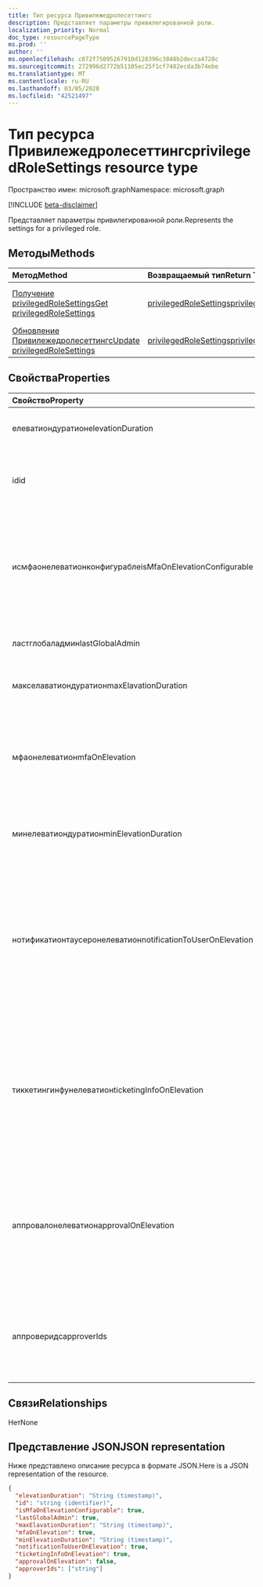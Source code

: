 ```yaml
---
title: Тип ресурса Привилежедролесеттингс
description: Представляет параметры привилегированной роли.
localization_priority: Normal
doc_type: resourcePageType
ms.prod: ''
author: ''
ms.openlocfilehash: c072f75095267910d128396c3848b2decca4728c
ms.sourcegitcommit: 272996d2772b51105ec25f1cf7482ecda3b74ebe
ms.translationtype: MT
ms.contentlocale: ru-RU
ms.lasthandoff: 03/05/2020
ms.locfileid: "42521497"
---
```

# <a name="privilegedrolesettings-resource-type"></a><span data-ttu-id="feee5-103">Тип ресурса Привилежедролесеттингс</span><span class="sxs-lookup"><span data-stu-id="feee5-103">privilegedRoleSettings resource type</span></span>

<span data-ttu-id="feee5-104">Пространство имен: microsoft.graph</span><span class="sxs-lookup"><span data-stu-id="feee5-104">Namespace: microsoft.graph</span></span>

[!INCLUDE [beta-disclaimer](../../includes/beta-disclaimer.md)]

<span data-ttu-id="feee5-105">Представляет параметры привилегированной роли.</span><span class="sxs-lookup"><span data-stu-id="feee5-105">Represents the settings for a privileged role.</span></span>


## <a name="methods"></a><span data-ttu-id="feee5-106">Методы</span><span class="sxs-lookup"><span data-stu-id="feee5-106">Methods</span></span>

| <span data-ttu-id="feee5-107">Метод</span><span class="sxs-lookup"><span data-stu-id="feee5-107">Method</span></span>           | <span data-ttu-id="feee5-108">Возвращаемый тип</span><span class="sxs-lookup"><span data-stu-id="feee5-108">Return Type</span></span>    |<span data-ttu-id="feee5-109">Описание</span><span class="sxs-lookup"><span data-stu-id="feee5-109">Description</span></span>|
|:---------------|:--------|:----------|
|[<span data-ttu-id="feee5-110">Получение privilegedRoleSettings</span><span class="sxs-lookup"><span data-stu-id="feee5-110">Get privilegedRoleSettings</span></span>](../api/privilegedrolesettings-get.md) | [<span data-ttu-id="feee5-111">privilegedRoleSettings</span><span class="sxs-lookup"><span data-stu-id="feee5-111">privilegedRoleSettings</span></span>](privilegedrolesettings.md) |<span data-ttu-id="feee5-112">Чтение свойств и связей объекта Привилежедролесеттингс.</span><span class="sxs-lookup"><span data-stu-id="feee5-112">Read properties and relationships of privilegedRoleSettings object.</span></span>|
|[<span data-ttu-id="feee5-113">Обновление Привилежедролесеттингс</span><span class="sxs-lookup"><span data-stu-id="feee5-113">Update privilegedRoleSettings</span></span>](../api/privilegedrolesettings-update.md) | [<span data-ttu-id="feee5-114">privilegedRoleSettings</span><span class="sxs-lookup"><span data-stu-id="feee5-114">privilegedRoleSettings</span></span>](privilegedrolesettings.md) |<span data-ttu-id="feee5-115">Обновление объекта Привилежедролесеттингс.</span><span class="sxs-lookup"><span data-stu-id="feee5-115">Update privilegedRoleSettings object.</span></span>|
## <a name="properties"></a><span data-ttu-id="feee5-116">Свойства</span><span class="sxs-lookup"><span data-stu-id="feee5-116">Properties</span></span>
| <span data-ttu-id="feee5-117">Свойство</span><span class="sxs-lookup"><span data-stu-id="feee5-117">Property</span></span>     | <span data-ttu-id="feee5-118">Тип</span><span class="sxs-lookup"><span data-stu-id="feee5-118">Type</span></span>   |<span data-ttu-id="feee5-119">Описание</span><span class="sxs-lookup"><span data-stu-id="feee5-119">Description</span></span>|
|:---------------|:--------|:----------|
|<span data-ttu-id="feee5-120">елеватиондуратион</span><span class="sxs-lookup"><span data-stu-id="feee5-120">elevationDuration</span></span>|<span data-ttu-id="feee5-121">duration</span><span class="sxs-lookup"><span data-stu-id="feee5-121">duration</span></span>|<span data-ttu-id="feee5-122">Продолжительность активации роли.</span><span class="sxs-lookup"><span data-stu-id="feee5-122">The duration when the role is activated.</span></span>|
|<span data-ttu-id="feee5-123">id</span><span class="sxs-lookup"><span data-stu-id="feee5-123">id</span></span>|<span data-ttu-id="feee5-124">string</span><span class="sxs-lookup"><span data-stu-id="feee5-124">string</span></span>| <span data-ttu-id="feee5-125">Уникальный идентификатор для параметров роли.</span><span class="sxs-lookup"><span data-stu-id="feee5-125">The unique identifier for the role settings.</span></span> <span data-ttu-id="feee5-126">Только для чтения.</span><span class="sxs-lookup"><span data-stu-id="feee5-126">Read-only.</span></span>|
|<span data-ttu-id="feee5-127">исмфаонелеватионконфигурабле</span><span class="sxs-lookup"><span data-stu-id="feee5-127">isMfaOnElevationConfigurable</span></span>|<span data-ttu-id="feee5-128">boolean</span><span class="sxs-lookup"><span data-stu-id="feee5-128">boolean</span></span>|<span data-ttu-id="feee5-129">**значение true** , если мфаонелеватион является настраиваемым.</span><span class="sxs-lookup"><span data-stu-id="feee5-129">**true** if mfaOnElevation is configurable.</span></span> <span data-ttu-id="feee5-130">**false** , если мфаонелеватион не является настраиваемым.</span><span class="sxs-lookup"><span data-stu-id="feee5-130">**false** if mfaOnElevation is not configurable.</span></span>|
|<span data-ttu-id="feee5-131">ластглобаладмин</span><span class="sxs-lookup"><span data-stu-id="feee5-131">lastGlobalAdmin</span></span>|<span data-ttu-id="feee5-132">boolean</span><span class="sxs-lookup"><span data-stu-id="feee5-132">boolean</span></span>|<span data-ttu-id="feee5-133">Только для внутреннего использования.</span><span class="sxs-lookup"><span data-stu-id="feee5-133">Internal used only.</span></span>|
|<span data-ttu-id="feee5-134">макселаватиондуратион</span><span class="sxs-lookup"><span data-stu-id="feee5-134">maxElavationDuration</span></span>|<span data-ttu-id="feee5-135">duration</span><span class="sxs-lookup"><span data-stu-id="feee5-135">duration</span></span>|<span data-ttu-id="feee5-136">Максимальный срок для активированной роли.</span><span class="sxs-lookup"><span data-stu-id="feee5-136">Maximal duration for the activated role.</span></span>|
|<span data-ttu-id="feee5-137">мфаонелеватион</span><span class="sxs-lookup"><span data-stu-id="feee5-137">mfaOnElevation</span></span>|<span data-ttu-id="feee5-138">boolean</span><span class="sxs-lookup"><span data-stu-id="feee5-138">boolean</span></span>|<span data-ttu-id="feee5-139">**значение true** , если для активации роли требуется mfa.</span><span class="sxs-lookup"><span data-stu-id="feee5-139">**true** if MFA is required to activate the role.</span></span> <span data-ttu-id="feee5-140">**false** , если MFA не требуется для активации роли.</span><span class="sxs-lookup"><span data-stu-id="feee5-140">**false** if MFA is not required to activate the role.</span></span>|
|<span data-ttu-id="feee5-141">минелеватиондуратион</span><span class="sxs-lookup"><span data-stu-id="feee5-141">minElevationDuration</span></span>|<span data-ttu-id="feee5-142">duration</span><span class="sxs-lookup"><span data-stu-id="feee5-142">duration</span></span>|<span data-ttu-id="feee5-143">Минимальная длительность для активированной роли.</span><span class="sxs-lookup"><span data-stu-id="feee5-143">Minimal duration for the activated role.</span></span>|
|<span data-ttu-id="feee5-144">нотификатионтаусеронелеватион</span><span class="sxs-lookup"><span data-stu-id="feee5-144">notificationToUserOnElevation</span></span>|<span data-ttu-id="feee5-145">boolean</span><span class="sxs-lookup"><span data-stu-id="feee5-145">boolean</span></span>|<span data-ttu-id="feee5-146">**имеет значение true** , если вы отправляете уведомление конечному пользователю при активации роли.</span><span class="sxs-lookup"><span data-stu-id="feee5-146">**true** if send notification to the end user when the role is activated.</span></span> <span data-ttu-id="feee5-147">**значение false** , если уведомление не отправляется при активации роли.</span><span class="sxs-lookup"><span data-stu-id="feee5-147">**false** if do not send notification when the role is activated.</span></span>|
|<span data-ttu-id="feee5-148">тиккетингинфунелеватион</span><span class="sxs-lookup"><span data-stu-id="feee5-148">ticketingInfoOnElevation</span></span>|<span data-ttu-id="feee5-149">boolean</span><span class="sxs-lookup"><span data-stu-id="feee5-149">boolean</span></span>|<span data-ttu-id="feee5-150">**имеет значение true** , если при активации роли требуются сведения о билетах.</span><span class="sxs-lookup"><span data-stu-id="feee5-150">**true** if the ticketing information is required when activate the role.</span></span> <span data-ttu-id="feee5-151">**false** , если при активации роли не требуются сведения о билетах.</span><span class="sxs-lookup"><span data-stu-id="feee5-151">**false** if the ticketing information is not required when activate the role.</span></span>|
|<span data-ttu-id="feee5-152">аппровалонелеватион</span><span class="sxs-lookup"><span data-stu-id="feee5-152">approvalOnElevation</span></span>|<span data-ttu-id="feee5-153">boolean</span><span class="sxs-lookup"><span data-stu-id="feee5-153">boolean</span></span>|<span data-ttu-id="feee5-154">**имеет значение true** , если при активации роли необходимо выполнить утверждение.</span><span class="sxs-lookup"><span data-stu-id="feee5-154">**true** if the approval is required when activate the role.</span></span> <span data-ttu-id="feee5-155">**false** , если при активации роли не нужно утверждать.</span><span class="sxs-lookup"><span data-stu-id="feee5-155">**false** if the approval is not required when activate the role.</span></span>|
|<span data-ttu-id="feee5-156">аппроверидс</span><span class="sxs-lookup"><span data-stu-id="feee5-156">approverIds</span></span>| <span data-ttu-id="feee5-157">Коллекция строк</span><span class="sxs-lookup"><span data-stu-id="feee5-157">string collection</span></span> |<span data-ttu-id="feee5-158">Список идентификаторов утверждения, если для активации необходимо утверждение.</span><span class="sxs-lookup"><span data-stu-id="feee5-158">List of Approval ids, if approval is required for activation.</span></span>|

## <a name="relationships"></a><span data-ttu-id="feee5-159">Связи</span><span class="sxs-lookup"><span data-stu-id="feee5-159">Relationships</span></span>
<span data-ttu-id="feee5-160">Нет</span><span class="sxs-lookup"><span data-stu-id="feee5-160">None</span></span>


## <a name="json-representation"></a><span data-ttu-id="feee5-161">Представление JSON</span><span class="sxs-lookup"><span data-stu-id="feee5-161">JSON representation</span></span>

<span data-ttu-id="feee5-162">Ниже представлено описание ресурса в формате JSON.</span><span class="sxs-lookup"><span data-stu-id="feee5-162">Here is a JSON representation of the resource.</span></span>

<!-- {
  "blockType": "resource",
  "optionalProperties": [

  ],
  "@odata.type": "microsoft.graph.privilegedRoleSettings"
}-->

```json
{
  "elevationDuration": "String (timestamp)",
  "id": "string (identifier)",
  "isMfaOnElevationConfigurable": true,
  "lastGlobalAdmin": true,
  "maxElavationDuration": "String (timestamp)",
  "mfaOnElevation": true,
  "minElevationDuration": "String (timestamp)",
  "notificationToUserOnElevation": true,
  "ticketingInfoOnElevation": true,
  "approvalOnElevation": false,
  "approverIds": ["string"]
}

```

<!-- uuid: 8fcb5dbc-d5aa-4681-8e31-b001d5168d79
2015-10-25 14:57:30 UTC -->
<!--
{
  "type": "#page.annotation",
  "description": "privilegedRoleSettings resource",
  "keywords": "",
  "section": "documentation",
  "tocPath": "",
  "suppressions": []
}
-->
